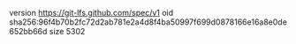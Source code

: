 version https://git-lfs.github.com/spec/v1
oid sha256:96f4b70b2fc72d2ab781e2a4d8f4ba50997f699d0878166e16a8e0de652bb66d
size 5302
